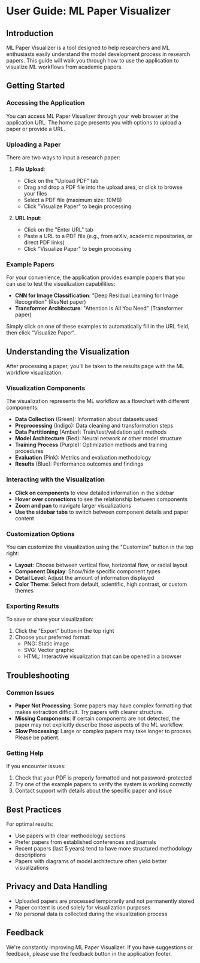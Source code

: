 # User Guide: ML Paper Visualizer

## Introduction

ML Paper Visualizer is a tool designed to help researchers and ML enthusiasts easily understand the model development process in research papers. This guide will walk you through how to use the application to visualize ML workflows from academic papers.

## Getting Started

### Accessing the Application

You can access ML Paper Visualizer through your web browser at the application URL. The home page presents you with options to upload a paper or provide a URL.

### Uploading a Paper

There are two ways to input a research paper:

1. **File Upload**:
   - Click on the "Upload PDF" tab
   - Drag and drop a PDF file into the upload area, or click to browse your files
   - Select a PDF file (maximum size: 10MB)
   - Click "Visualize Paper" to begin processing

2. **URL Input**:
   - Click on the "Enter URL" tab
   - Paste a URL to a PDF file (e.g., from arXiv, academic repositories, or direct PDF links)
   - Click "Visualize Paper" to begin processing

### Example Papers

For your convenience, the application provides example papers that you can use to test the visualization capabilities:

- **CNN for Image Classification**: "Deep Residual Learning for Image Recognition" (ResNet paper)
- **Transformer Architecture**: "Attention Is All You Need" (Transformer paper)

Simply click on one of these examples to automatically fill in the URL field, then click "Visualize Paper".

## Understanding the Visualization

After processing a paper, you'll be taken to the results page with the ML workflow visualization.

### Visualization Components

The visualization represents the ML workflow as a flowchart with different components:

- **Data Collection** (Green): Information about datasets used
- **Preprocessing** (Indigo): Data cleaning and transformation steps
- **Data Partitioning** (Amber): Train/test/validation split methods
- **Model Architecture** (Red): Neural network or other model structure
- **Training Process** (Purple): Optimization methods and training procedures
- **Evaluation** (Pink): Metrics and evaluation methodology
- **Results** (Blue): Performance outcomes and findings

### Interacting with the Visualization

- **Click on components** to view detailed information in the sidebar
- **Hover over connections** to see the relationship between components
- **Zoom and pan** to navigate larger visualizations
- **Use the sidebar tabs** to switch between component details and paper content

### Customization Options

You can customize the visualization using the "Customize" button in the top right:

- **Layout**: Choose between vertical flow, horizontal flow, or radial layout
- **Component Display**: Show/hide specific component types
- **Detail Level**: Adjust the amount of information displayed
- **Color Theme**: Select from default, scientific, high contrast, or custom themes

### Exporting Results

To save or share your visualization:

1. Click the "Export" button in the top right
2. Choose your preferred format:
   - PNG: Static image
   - SVG: Vector graphic
   - HTML: Interactive visualization that can be opened in a browser

## Troubleshooting

### Common Issues

- **Paper Not Processing**: Some papers may have complex formatting that makes extraction difficult. Try papers with clearer structure.
- **Missing Components**: If certain components are not detected, the paper may not explicitly describe those aspects of the ML workflow.
- **Slow Processing**: Large or complex papers may take longer to process. Please be patient.

### Getting Help

If you encounter issues:

1. Check that your PDF is properly formatted and not password-protected
2. Try one of the example papers to verify the system is working correctly
3. Contact support with details about the specific paper and issue

## Best Practices

For optimal results:

- Use papers with clear methodology sections
- Prefer papers from established conferences and journals
- Recent papers (last 5 years) tend to have more structured methodology descriptions
- Papers with diagrams of model architecture often yield better visualizations

## Privacy and Data Handling

- Uploaded papers are processed temporarily and not permanently stored
- Paper content is used solely for visualization purposes
- No personal data is collected during the visualization process

## Feedback

We're constantly improving ML Paper Visualizer. If you have suggestions or feedback, please use the feedback button in the application footer.
